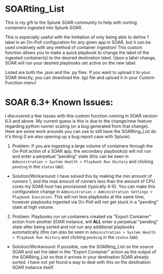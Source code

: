 # SOARting_List

This is my gift to the Splunk SOAR community to help with sorting containers ingested into Splunk SOAR.

This is especially useful with the limitation of only being able to define 1 label in an On-Poll configuration for any given app in SOAR, but it can be used creatively with any method of container ingestion! This custom function allows you to make a quick playbook to change the label of the ingested container(s) to the desired destination label. Upon a label change, SOAR will run your desired playbooks set active on the new label.

Listed are both the .json and the .py files. If you want to upload it to your SOAR directly, you can download the .tgz file and upload it in your Custom Function menu!

# SOAR 6.3+ Known Issues:

I discovered a few issues with this custom function running in SOAR version 6.3 and above. My current guess is this is due to the change/new feature regarding python runner scaling (or a bug generated from that change). Here are some work arounds you can use to still have the SOARting_List do it's thing (I am also opening up a bug report case with Splunk).

1. Problem: If you are ingesting a large volume of containers through the On-Poll action of a SOAR app, the secondary playbook(s) will not run and enter a perpetual "pending" state (this can be seen in `Administration > System Health > Playbook Run History` and clicking `pending` in the `status` tab). 

-   Solution/Workaround: I have solved this by making the min amount of runners 1, and the max amount of runners less than the amount of CPU cores my SOAR host has provisioned (typically 4-6). You can make this configuration change in  `Administration > Administration Settings > Playbook Execution`. This will run less playbooks at the same time, however playbooks ingested via On-Poll will not get stuck in a "pending" state at high volume.



2. Problem: Playbooks run on containers created via "Export Container" action from another SOAR instance, will **ALL** enter a perpetual "pending" state after being sorted and not run any additional playbooks automatically (this can also be seen in `Administration > System Health > Playbook Run History` and clicking `pending` in the `status` tab).

-   Solution/Workaround: If possible, use the SOARting_List on the source SOAR and set the label in the "Export Container" action as the output of the SOARting_List so that it arrives in your destination SOAR already sorted. I have not yet found a way to deal with this on the destination SOAR instance itself. 
